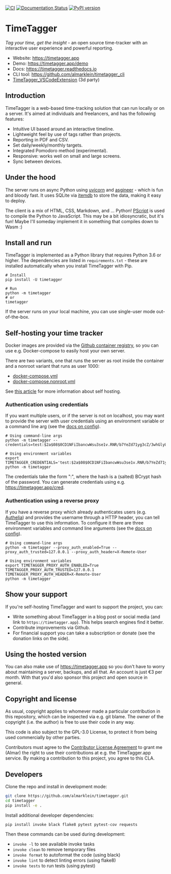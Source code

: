 [![CI](https://github.com/almarklein/timetagger/workflows/CI/badge.svg)](https://github.com/almarklein/timetagger/actions)
[![Documentation Status](https://readthedocs.org/projects/timetagger/badge/?version=latest)](https://timetagger.readthedocs.io/en/latest/?badge=latest)
[![PyPI version](https://badge.fury.io/py/timetagger.svg)](https://badge.fury.io/py/timetagger)

# TimeTagger

*Tag your time, get the insight* - an open source time-tracker with an
interactive user experience and powerful reporting.

* Website: https://timetagger.app
* Demo: https://timetagger.app/demo
* Docs: https://timetagger.readthedocs.io
* CLI tool: https://github.com/almarklein/timetagger_cli
* [TimeTagger_VSCodeExtension](https://github.com/Yamakaze-chan/TimeTagger_VSCodeExtension) (3d party)


## Introduction

TimeTagger is a web-based time-tracking solution that can run locally
or on a server. It's aimed at individuals and freelancers, and has the
following features:

* Intuitive UI based around an interactive timeline.
* Lightweight feel by use of tags rather than projects.
* Reporting in PDF and CSV.
* Set daily/weekly/monthly targets.
* Integrated Pomodoro method (experimental).
* Responsive: works well on small and large screens.
* Sync between devices.


## Under the hood

The server runs on async Python using
[uvicorn](https://github.com/encode/uvicorn) and
[asgineer](https://github.com/almarklein/asgineer) - which is fun and bloody fast.
It uses SQLite via [itemdb](https://github.com/almarklein/itemdb) to
store the data, making it easy to deploy.

The client is a mix of HTML, CSS, Markdown, and ... Python!
[PScript](https://github.com/flexxui/pscript) is used to compile the
Python to JavaScript. This may be a bit idiosyncratic, but it's fun!
Maybe I'll someday implement it in something that compiles down to Wasm :)


## Install and run

TimeTagger is implemented as a Python library that requires Python 3.6 or higher. The dependencies are listed in `requirements.txt` - these are installed automatically when you install TimeTagger with Pip.

```
# Install
pip install -U timetagger

# Run
python -m timetagger
# or
timetagger
```

If the server runs on your local machine, you can use single-user mode out-of-the-box.


## Self-hosting your time tracker

Docker images are provided via the [Github container registry](https://github.com/almarklein/timetagger/pkgs/container/timetagger),
so you can use e.g. Docker-compose to easily host your own server.

There are two variants, one that runs the server as root inside the container and a nonroot variant
that runs as user 1000:
- [docker-compose.yml](https://github.com/almarklein/timetagger/blob/main/deploy/docker-compose.yml)
- [docker-compose.nonroot.yml](https://github.com/almarklein/timetagger/blob/main/deploy/docker-compose.nonroot.yml)

See [this article](https://timetagger.app/articles/selfhost2/) for more information about self hosting.

### Authentication using credentials

If you want multiple users, or if the server is not on localhost, you
may want to provide the server with user credentials using an
environment variable or a command line arg (see the
[docs on config](https://timetagger.readthedocs.io/en/latest/libapi/)).

```
# Using command-line args
python -m timetagger --credentials=test:$2a$08$0CD1NFiIbancwWsu3se1v.RNR/b7YeZd71yg3cZ/3whGlyU6Iny5i

# Using environment variables
export TIMETAGGER_CREDENTIALS='test:$2a$08$0CD1NFiIbancwWsu3se1v.RNR/b7YeZd71yg3cZ/3whGlyU6Iny5i'
python -m timetagger
```

The credentials take the form "<username>:<hash>", where the hash is a
(salted) BCrypt hash of the password. You can generate credentials using
e.g. https://timetagger.app/cred.


### Authentication using a reverse proxy

If you have a reverse proxy which already authenticates users (e.g. [Authelia](https://www.authelia.com)) and provides the username through a HTTP header, you can tell TimeTagger to use this information. To configure it there are three environment variables and command line arguments (see the
[docs on config](https://timetagger.readthedocs.io/en/latest/libapi/)).

```
# Using command-line args
python -m timetagger --proxy_auth_enabled=True --proxy_auth_trusted=127.0.0.1 --proxy_auth_header=X-Remote-User

# Using environment variables
export TIMETAGGER_PROXY_AUTH_ENABLED=True TIMETAGGER_PROXY_AUTH_TRUSTED=127.0.0.1 TIMETAGGER_PROXY_AUTH_HEADER=X-Remote-User
python -m timetagger
```


## Show your support

If you're self-hosting TimeTagger and want to support the project, you can:

* Write something about TimeTagger in a blog post or social media (and link to `https://timetagger.app`). This helps search engines find it better.
* Contribute improvements via Github.
* For financial support you can take a subscription or donate (see the donation links on the side).


## Using the hosted version

You can also make use of https://timetagger.app so you don't have to worry about
maintaining a server, backups, and all that. An account is just €3 per month.
With that you'd also sponsor this project and open source in general.


## Copyright and license

As usual, copyright applies to whomever made a particular contribution in this repository,
which can be inspected via e.g. git blame. The owner of the copyright (i.e. the author)
is free to use their code in any way.

This code is also subject to the GPL-3.0 License, to protect it from being used
commercially by other parties.

Contributors must agree to the
[Contributor License Agreement](https://github.com/almarklein/timetagger/blob/main/CLA.md)
to grant me (Almar) the right to use their contributions at e.g. the TimeTagger.app service.
By making a contribution to this project, you agree to this CLA.


## Developers

Clone the repo and install in development mode:

```sh
git clone https://github.com/almarklein/timetagger.git
cd timetagger
pip install -e .
```

Install additional developer dependencies:

```
pip install invoke black flake8 pytest pytest-cov requests
```

Then these commands can be used during development:

* `invoke -l` to see available invoke tasks
* `invoke clean` to remove temporary files
* `invoke format` to autoformat the code (using black)
* `invoke lint` to detect linting errors (using flake8)
* `invoke tests` to run tests (using pytest)
